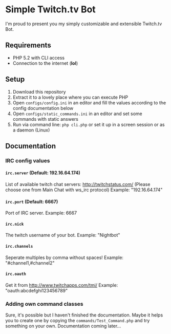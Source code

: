# Simple Twitch.tv Bot

I'm proud to present you my simply customizable and extensible Twitch.tv Bot.


## Requirements

- PHP 5.2 with CLI access
- Connection to the internet (**lol**)


## Setup

1. Download this repository
2. Extract it to a lovely place where you can execute PHP
3. Open ``configs/config.ini`` in an editor and fill the values according to the config documentation below
4. Open ``configs/static_commands.ini`` in an editor and set some commands with static answers
5. Run via command line: ``php cli.php`` or set it up in a screen session or as a daemon (Linux)


## Documentation

### IRC config values

#### `irc.server` (Default: 192.16.64.174)

List of available twitch chat servers: http://twitchstatus.com/ (Please choose one from Main Chat with ws_irc protocol)
Example: "192.16.64.174"


#### `irc.port` (Default: 6667)

Port of IRC server.
Example: 6667


#### `irc.nick`

The twitch username of your bot.
Example: "Nightbot"


#### `irc.channels`

Seperate multiples by comma without spaces! 
Example: "#channel1,#channel2"


#### `irc.oauth`

Get it from http://www.twitchapps.com/tmi/ 
Example: "oauth:abcdefghi123456789"


### Adding own command classes

Sure, it's possible but I haven't finished the documentation.
Maybe it helps you to create one by copying the ``commands/Test_Command.php`` and try something on your own.
Documentation coming later...